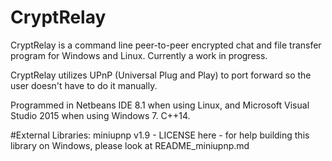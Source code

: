# CryptRelay
CryptRelay is a command line peer-to-peer encrypted chat and file transfer program for Windows and Linux. Currently a work in progress.

CryptRelay utilizes UPnP (Universal Plug and Play) to port forward so the user doesn't have to do it manually.

Programmed in Netbeans IDE 8.1 when using Linux, and Microsoft Visual Studio 2015 when using Windows 7.
C++14.

#External Libraries:
miniupnp v1.9 - LICENSE here - for help building this library on 	Windows, please look at README_miniupnp.md
